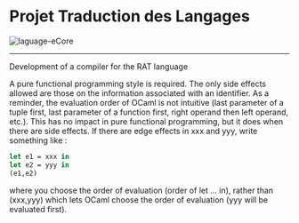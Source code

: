 # Projet Traduction des Langages

<img src="https://img.shields.io/badge/language-OCaml-f18d00?style=flat-square" alt="laguage-eCore" />

---

Development of a compiler for the RAT language

A pure functional programming style is required. The only side effects allowed are those on the information associated with an identifier.
As a reminder, the evaluation order of OCaml is not intuitive (last parameter of a tuple first, last parameter of a function first, right operand then left operand, etc.). This has no impact in pure functional programming, but it does when there are side effects. If there are edge effects in xxx and yyy, write something like :

```OCaml
let e1 = xxx in
let e2 = yyy in
(e1,e2)
```

where you choose the order of evaluation (order of let ... in), rather than (xxx,yyy) which lets OCaml choose the order of evaluation (yyy will be evaluated first).
